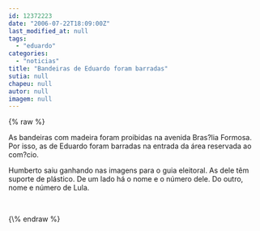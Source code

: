 ```yaml
---
id: 12372223
date: "2006-07-22T18:09:00Z"
last_modified_at: null
tags:
  - "eduardo"
categories:
  - "noticias"
title: "Bandeiras de Eduardo foram barradas"
sutia: null
chapeu: null
autor: null
imagem: null
---
```

{\% raw %}
<p><P>As bandeiras com madeira foram proibidas na avenida Bras?lia Formosa. Por isso, as de Eduardo foram barradas na entrada da área reservada ao com?cio.</P></p>
<p><P>Humberto saiu ganhando nas imagens para o guia eleitoral. As dele têm suporte de plástico. De um lado há o nome e o número dele. Do outro, nome e número de Lula.</P></p>
<p><P>&nbsp;</P> </p>
{\% endraw %}